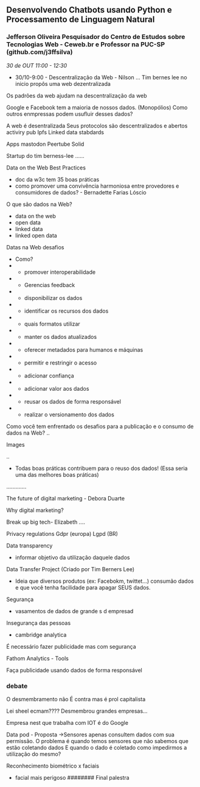 
## Desenvolvendo Chatbots usando Python e Processamento de Linguagem Natural
### Jefferson Oliveira Pesquisador do Centro de Estudos sobre Tecnologias Web - Ceweb.br e Professor na PUC-SP (github.com/j3ffsilva)
_30 de OUT 11:00 - 12:30_

* 30/10-9:00 - Descentralização da Web - Nilson ...
 Tim bernes lee no inicio propôs uma web dezentralizada
  
Os padrões da web ajudam na descentralização da web

 Google e Facebook tem a maioria de nossos dados. (Monopólios) Como outros enmpressas podem usufluir desses dados?
 
A web é desentralizada
Seus protocolos são descentralizados e abertos
activiry pub
Ipfs
Linked data stabdards

Apps mastodon
Peertube
Solid

Startup do tim berness-lee
......  

Data on the Web Best Practices 
- doc da w3c tem 35 boas práticas
- como promover uma convivência harmoniosa entre provedores e consumidores de dados? - Bernadette Farias Lóscio

O que são dados na Web?
- data on the web
- open data
- linked data
- linked open data

Datas na Web desafios
- Como?
- - promover interoperabilidade
- - Gerencias feedback
- - disponibilizar os dados
- - identificar os recursos dos dados
- - quais formatos utilizar
- - manter os dados atualizados
- - oferecer metadados para humanos e máquinas
- - permitir e restringir o acesso
- - adicionar confiança
- - adicionar valor aos dados
- - reusar os dados de forma responsável
- - realizar o versionamento dos dados

Como você tem enfrentado os desafios para a publicação e o consumo de dados na Web?
..

Images

..

- Todas boas práticas contribuem para o reuso dos dados! (Essa seria uma das melhores boas práticas)


.............

The future of digital marketing - Debora Duarte

Why digital marketing? 

Break up big tech- Elizabeth ....

Privacy regulations
Gdpr (europa)
Lgpd (BR)  

Data transparency
- informar objetivo da utilização daquele dados

Data Transfer Project (Criado por Tim Berners Lee)
- Ideia que diversos produtos (ex: Facebokm, twittet...) consumão dados e que você tenha facilidade para apagar SEUS dados.

Segurança
- vasamentos de dados de grande s d empresad

Insegurança das pessoas
- cambridge analytica

É necessário fazer publicidade mas com segurança

Fathom Analytics - Tools

Faça publicidade usando dados de forma responsável



### debate

O desmembramento não É contra mas é prol capitalista

Lei sheel ecmam???? Desmembrou grandes empresas...

Empresa nest que trabalha com IOT é do Google

Data pod - Proposta ->Sensores apenas consultem dados com sua permissão.
O problema é quando temos sensores que não sabemos que estão coletando dados
E quando o dado é coletado como impedirmos a utilização do mesmo?

Reconhecimento biométrico x faciais
- facial mais perigoso
######## Final palestra

